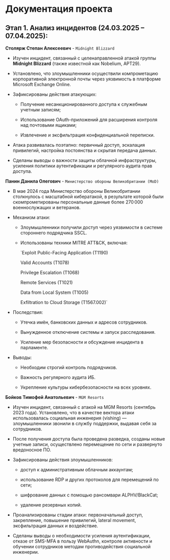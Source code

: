 # Документация проекта

## Этап 1. Анализ инцидентов (24.03.2025 – 07.04.2025):

**Столярж Степан Алексеевич** - `Midnight Blizzard`

- Изучен инцидент, связанный с целенаправленной атакой группы **Midnight Blizzard** (также известной как Nobelium, APT29).

- Установлено, что злоумышленники осуществили компрометацию корпоративной электронной почты через уязвимость в платформе Microsoft Exchange Online.

- Зафиксированы действия атакующих:

  - Получение несанкционированного доступа к служебным учетным записям;

  - Использование OAuth-приложений для расширения контроля над почтовыми ящиками;

  - Извлечение и эксфильтрация конфиденциальной переписки.

- Атака развивалась поэтапно: первичный доступ, эскалация привилегий, настройка постоянства и скрытая передача данных.

- Сделаны выводы о важности защиты облачной инфраструктуры, усиления политики аутентификации и регулярного аудита прав доступа.

**Панин Данила Олегович** - `Министерство обороны Великобритании (MoD)`

- В мае 2024 года Министерство обороны Великобритании столкнулось с масштабной кибератакой, в результате которой были скомпрометированы персональные данные более 270 000 военнослужащих и ветеранов.

- Механизм атаки:

  - Злоумышленники получили доступ через уязвимости в системе стороннего подрядчика SSCL.

  - Использованы техники MITRE ATT&CK, включая:

    `Exploit Public-Facing Application (T1190)

    Valid Accounts (T1078)

    Privilege Escalation (T1068)

    Remote Services (T1021)

    Data from Local System (T1005)

    Exfiltration to Cloud Storage (T1567.002)`

- Последствия:

  - Утечка имён, банковских данных и адресов сотрудников.

  - Вынужденное отключение системы и запуск расследования.

  - Усиление мер безопасности и обсуждение инцидента в парламенте.

- Выводы:

  - Необходим строгий контроль подрядчиков.

  - Важность регулярного аудита ИБ.

  - Укрепление культуры кибербезопасности на всех уровнях.

**Бойков Тимофей Анатольевич** - `MGM Resorts`

- Изучен инцидент, связанный с атакой на MGM Resorts (сентябрь 2023 года).
Установлено, что в качестве вектора атаки использовалась социальная инженерия (vishing) — злоумышленники звонили в службу поддержки, выдавая себя за сотрудников.
- После получения доступа была проведена разведка, созданы новые учетные записи, осуществлено перемещение по сети и развернуто вредоносное ПО.

- Зафиксированы действия злоумышленников:

  - доступ к административным облачным аккаунтам;

  - использование RDP и других протоколов для перемещений по сети;

  - шифрование данных с помощью рансомвари ALPHV/BlackCat;

  - удаление резервных копий.

- Проанализированы стадии атаки: первоначальный доступ, закрепление, повышение привилегий, lateral movement, эксфильтрация данных и воздействие.
- Сделаны выводы о необходимости усиления аутентификации, отказе от SMS-MFA в пользу WebAuthn, контроле активности и обучении сотрудников методам противодействия социальной инженерии.

